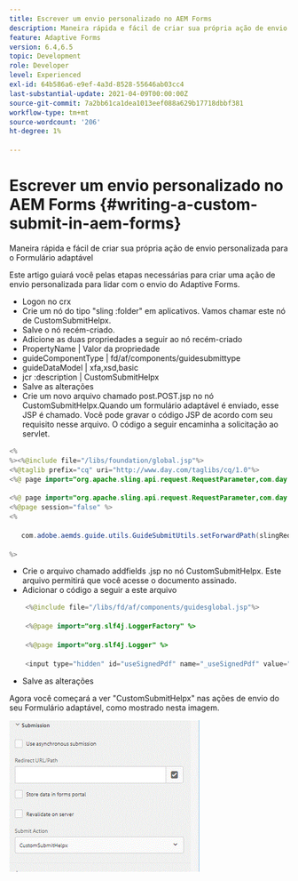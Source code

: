 ```yaml
---
title: Escrever um envio personalizado no AEM Forms
description: Maneira rápida e fácil de criar sua própria ação de envio personalizada para o Formulário adaptável
feature: Adaptive Forms
version: 6.4,6.5
topic: Development
role: Developer
level: Experienced
exl-id: 64b586a6-e9ef-4a3d-8528-55646ab03cc4
last-substantial-update: 2021-04-09T00:00:00Z
source-git-commit: 7a2bb61ca1dea1013eef088a629b17718dbbf381
workflow-type: tm+mt
source-wordcount: '206'
ht-degree: 1%

---
```


# Escrever um envio personalizado no AEM Forms {#writing-a-custom-submit-in-aem-forms}

Maneira rápida e fácil de criar sua própria ação de envio personalizada para o Formulário adaptável

Este artigo guiará você pelas etapas necessárias para criar uma ação de envio personalizada para lidar com o envio do Adaptive Forms.

* Logon no crx
* Crie um nó do tipo &quot;sling :folder&quot; em aplicativos. Vamos chamar este nó de CustomSubmitHelpx.
* Salve o nó recém-criado.
* Adicione as duas propriedades a seguir ao nó recém-criado
* PropertyName | Valor da propriedade
* guideComponentType | fd/af/components/guidesubmittype
* guideDataModel | xfa,xsd,basic
* jcr :description | CustomSubmitHelpx
* Salve as alterações
* Crie um novo arquivo chamado post.POST.jsp no nó CustomSubmitHelpx.Quando um formulário adaptável é enviado, esse JSP é chamado. Você pode gravar o código JSP de acordo com seu requisito nesse arquivo. O código a seguir encaminha a solicitação ao servlet.

```java
<%
%><%@include file="/libs/foundation/global.jsp"%>
<%@taglib prefix="cq" uri="http://www.day.com/taglibs/cq/1.0"%>
<%@ page import="org.apache.sling.api.request.RequestParameter,com.day.cq.wcm.api.WCMMode,com.adobe.forms.common.submitutils.CustomParameterRequest,com.adobe.aemds.guide.submitutils.*" %>

<%@ page import="org.apache.sling.api.request.RequestParameter,com.day.cq.wcm.api.WCMMode" %>
<%@page session="false" %>
<%

   com.adobe.aemds.guide.utils.GuideSubmitUtils.setForwardPath(slingRequest,"/bin/storeafsubmission",null,null);

%>
```

* Crie o arquivo chamado addfields .jsp no nó CustomSubmitHelpx. Este arquivo permitirá que você acesse o documento assinado.
* Adicionar o código a seguir a este arquivo

```java
    <%@include file="/libs/fd/af/components/guidesglobal.jsp"%>

    <%@page import="org.slf4j.LoggerFactory" %>

    <%@page import="org.slf4j.Logger" %>

    <input type="hidden" id="useSignedPdf" name="_useSignedPdf" value=""/>;
```

* Salve as alterações

Agora você começará a ver &quot;CustomSubmitHelpx&quot; nas ações de envio do seu Formulário adaptável, como mostrado nesta imagem.

![Formulário adaptável com envio personalizado](assets/capture-2.gif)
